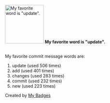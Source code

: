 <img src="https://my-badges.github.io/my-badges/favorite-word.png" alt="My favorite word is &quot;update&quot;." title="My favorite word is &quot;update&quot;." width="128">
<strong>My favorite word is &quot;update&quot;.</strong>
<br><br>

My favorite commit message words are:

1. update (used 506 times)
2. add (used 401 times)
3. changes (used 283 times)
4. commit (used 232 times)
5. new (used 223 times)


Created by <a href="https://github.com/my-badges/my-badges">My Badges</a>